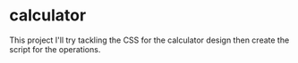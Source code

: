 # calculator
This project I'll try tackling the CSS for the calculator design then create the script for the operations.